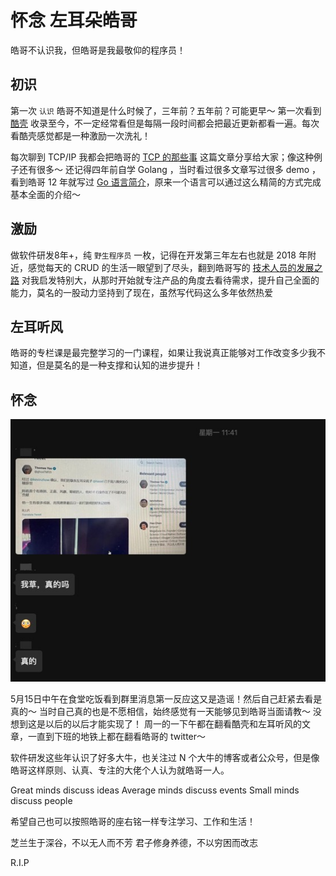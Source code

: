 # 怀念 左耳朵皓哥

皓哥不认识我，但皓哥是我最敬仰的程序员！

## 初识

第一次 `认识` 皓哥不知道是什么时候了，三年前？五年前？可能更早～ 第一次看到 [酷壳](https://coolshell.cn/) 收录至今，不一定经常看但是每隔一段时间都会把最近更新都看一遍。每次看酷壳感觉都是一种激励一次洗礼！

每次聊到 TCP/IP 我都会把皓哥的 [TCP 的那些事](https://coolshell.cn/articles/11564.html) 这篇文章分享给大家；像这种例子还有很多～
还记得四年前自学 Golang ，当时看过很多文章写过很多 demo ，看到皓哥 12 年就写过 [Go 语言简介](https://coolshell.cn/articles/8460.html)，原来一个语言可以通过这么精简的方式完成基本全面的介绍～ 

## 激励

做软件研发8年+，纯 `野生程序员` 一枚，记得在开发第三年左右也就是 2018 年附近，感觉每天的 CRUD 的生活一眼望到了尽头，翻到皓哥写的 [技术人员的发展之路](https://coolshell.cn/articles/17583.html) 对我启发特别大，从那时开始就专注产品的角度去看待需求，提升自己全面的能力，莫名的一股动力坚持到了现在，虽然写代码这么多年依然热爱

## 左耳听风

皓哥的专栏课是最完整学习的一门课程，如果让我说真正能够对工作改变多少我不知道，但是莫名的是一种支撑和认知的进步提升！

## 怀念

![image](./images/1684478226190.jpg)

5月15日中午在食堂吃饭看到群里消息第一反应这又是造谣！然后自己赶紧去看是真的～ 当时自己真的也是不愿相信，始终感觉有一天能够见到皓哥当面请教～ 没想到这是以后的以后才能实现了！
周一的一下午都在翻看酷壳和左耳听风的文章，一直到下班的地铁上都在翻看皓哥的 twitter～

软件研发这些年认识了好多大牛，也关注过 N 个大牛的博客或者公众号，但是像皓哥这样原则、认真、专注的大佬个人认为就皓哥一人。

Great minds discuss ideas
Average minds discuss events
Small minds discuss people

希望自己也可以按照皓哥的座右铭一样专注学习、工作和生活！

芝兰生于深谷，不以无人而不芳
君子修身养德，不以穷困而改志

R.I.P
